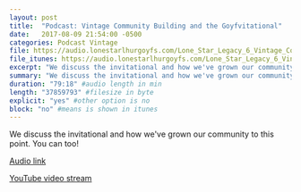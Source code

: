 ```yaml
---
layout: post
title:  "Podcast: Vintage Community Building and the Goyfvitational"
date:   2017-08-09 21:54:00 -0500
categories: Podcast Vintage
file: https://audio.lonestarlhurgoyfs.com/Lone_Star_Legacy_6_Vintage_Community_Building.mp3
file_itunes: https://audio.lonestarlhurgoyfs.com/Lone_Star_Legacy_6_Vintage_Community_Building.mp3
excerpt: "We discuss the invitational and how we've grown our community to this point. You can too!" 
summary: "We discuss the invitational and how we've grown our community to this point. You can too!"
duration: "79:18" #audio length in min
length: "37859793" #filesize in byte
explicit: "yes" #other option is no
block: "no" #means is shown in itunes
---
```


We discuss the invitational and how we've grown our community to this point. You can too! 

[Audio link](https://audio.lonestarlhurgoyfs.com/Lone_Star_Legacy_6_Vintage_Community_Building.mp3)

[YouTube video stream](https://www.youtube.com/watch?v=9UTOmYXShyQ)